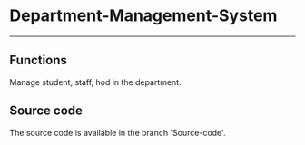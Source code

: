# Department-Management-System
------------------------------

Functions
---------
Manage student, staff, hod in the department.

Source code 
-----------
The source code is available in the branch 'Source-code'.
